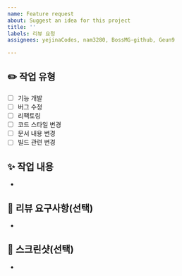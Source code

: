 ```yaml
---
name: Feature request
about: Suggest an idea for this project
title: ''
labels: 리뷰 요청
assignees: yejinaCodes, nam3280, BossMG-github, Geun9

---
```


## ✏️ 작업 유형
- [ ] 기능 개발
- [ ] 버그 수정
- [ ] 리팩토링
- [ ] 코드 스타일 변경
- [ ] 문서 내용 변경
- [ ] 빌드 관련 변경

## ✨ 작업 내용
-

## 💬 리뷰 요구사항(선택)
-

## 📸 스크린샷(선택)
-
